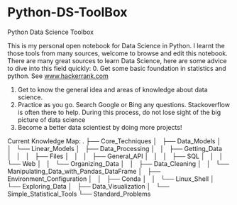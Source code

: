 # Python-DS-ToolBox
Python Data Science Toolbox

This is my personal open notebook for Data Science in Python.
I learnt the those tools from many sources, welcome to browse and edit  this notebook.
There are many great sources to learn Data Science, here are some advice to dive into this field quickly:
0. Get some basic foundation in statistics and python. See www.hackerrank.com
1. Get to know the general idea and areas of knowledge about data science.
2. Practice as you go. Search Google or Bing any questions. Stackoverflow is often there to help. During this process, do not lose sight of the big picture of data science
3. Become a better data scientiest by doing more projects!

Current Knowledge Map:
.
├── Core_Techniques
│   ├── Data_Models
│   │   └── Linear_Models
│   ├── Data_Processing
│   │   ├── Getting_Data
│   │   │   ├── Files
│   │   │   ├── General_API
│   │   │   ├── SQL
│   │   │   └── Web
│   │   └── Organizing_Data
│   │       ├── Data_Cleaning
│   │       └── Manipulating_Data_with_Pandas_DataFrame
│   ├── Environment_Configuration
│   │   ├── Conda
│   │   └── Linux_Shell
│   └── Exploring_Data
│       ├── Data_Visualization
│       └── Simple_Statistical_Tools
└── Standard_Problems


